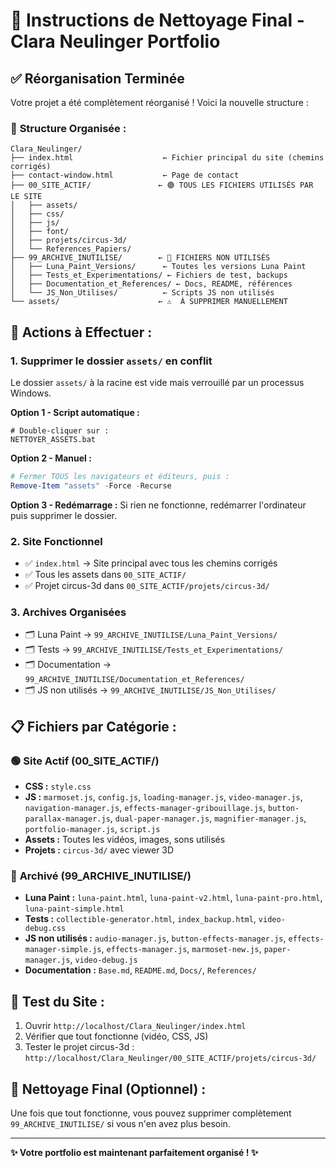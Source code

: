 # 🧹 Instructions de Nettoyage Final - Clara Neulinger Portfolio

## ✅ **Réorganisation Terminée**

Votre projet a été complètement réorganisé ! Voici la nouvelle structure :

### 📁 **Structure Organisée :**

```
Clara_Neulinger/
├── index.html                    ← Fichier principal du site (chemins corrigés)
├── contact-window.html           ← Page de contact
├── 00_SITE_ACTIF/               ← 🟢 TOUS LES FICHIERS UTILISÉS PAR LE SITE
│   ├── assets/                   
│   ├── css/
│   ├── js/
│   ├── font/
│   ├── projets/circus-3d/
│   └── References_Papiers/
├── 99_ARCHIVE_INUTILISE/        ← 🔴 FICHIERS NON UTILISÉS
│   ├── Luna_Paint_Versions/      ← Toutes les versions Luna Paint
│   ├── Tests_et_Experimentations/ ← Fichiers de test, backups
│   ├── Documentation_et_References/ ← Docs, README, références
│   └── JS_Non_Utilises/          ← Scripts JS non utilisés
└── assets/                      ← ⚠️  À SUPPRIMER MANUELLEMENT
```

## 🎯 **Actions à Effectuer :**

### 1. **Supprimer le dossier `assets/` en conflit**
Le dossier `assets/` à la racine est vide mais verrouillé par un processus Windows.

**Option 1 - Script automatique :**
```batch
# Double-cliquer sur :
NETTOYER_ASSETS.bat
```

**Option 2 - Manuel :**
```powershell
# Fermer TOUS les navigateurs et éditeurs, puis :
Remove-Item "assets" -Force -Recurse
```

**Option 3 - Redémarrage :**
Si rien ne fonctionne, redémarrer l'ordinateur puis supprimer le dossier.

### 2. **Site Fonctionnel**
- ✅ `index.html` → Site principal avec tous les chemins corrigés
- ✅ Tous les assets dans `00_SITE_ACTIF/`
- ✅ Projet circus-3d dans `00_SITE_ACTIF/projets/circus-3d/`

### 3. **Archives Organisées**
- 🗂️ Luna Paint → `99_ARCHIVE_INUTILISE/Luna_Paint_Versions/`
- 🗂️ Tests → `99_ARCHIVE_INUTILISE/Tests_et_Experimentations/`
- 🗂️ Documentation → `99_ARCHIVE_INUTILISE/Documentation_et_References/`
- 🗂️ JS non utilisés → `99_ARCHIVE_INUTILISE/JS_Non_Utilises/`

## 📋 **Fichiers par Catégorie :**

### 🟢 **Site Actif (00_SITE_ACTIF/)**
- **CSS :** `style.css`
- **JS :** `marmoset.js`, `config.js`, `loading-manager.js`, `video-manager.js`, `navigation-manager.js`, `effects-manager-gribouillage.js`, `button-parallax-manager.js`, `dual-paper-manager.js`, `magnifier-manager.js`, `portfolio-manager.js`, `script.js`
- **Assets :** Toutes les vidéos, images, sons utilisés
- **Projets :** `circus-3d/` avec viewer 3D

### 🔴 **Archivé (99_ARCHIVE_INUTILISE/)**
- **Luna Paint :** `luna-paint.html`, `luna-paint-v2.html`, `luna-paint-pro.html`, `luna-paint-simple.html`
- **Tests :** `collectible-generator.html`, `index_backup.html`, `video-debug.css`
- **JS non utilisés :** `audio-manager.js`, `button-effects-manager.js`, `effects-manager-simple.js`, `effects-manager.js`, `marmoset-new.js`, `paper-manager.js`, `video-debug.js`
- **Documentation :** `Base.md`, `README.md`, `Docs/`, `References/`

## 🚀 **Test du Site :**
1. Ouvrir `http://localhost/Clara_Neulinger/index.html`
2. Vérifier que tout fonctionne (vidéo, CSS, JS)
3. Tester le projet circus-3d : `http://localhost/Clara_Neulinger/00_SITE_ACTIF/projets/circus-3d/`

## 🧹 **Nettoyage Final (Optionnel) :**
Une fois que tout fonctionne, vous pouvez supprimer complètement `99_ARCHIVE_INUTILISE/` si vous n'en avez plus besoin.

---
**✨ Votre portfolio est maintenant parfaitement organisé ! ✨**